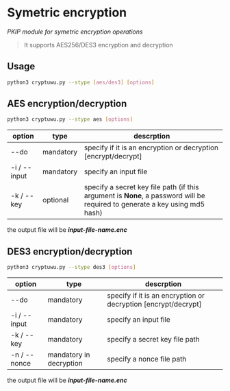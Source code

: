 # Symetric encryption
 _PKIP module for symetric encryption operations_

>It supports AES256/DES3 encryption and decryption 

## Usage

```sh
python3 cryptuwu.py --stype [aes/des3] [options]
```

## AES encryption/decryption

```sh
python3 cryptuwu.py --stype aes [options]
```

| option |type| descrption|
| -----|-| -----|
| --do |mandatory | specify if it is an encryption or decryption [encrypt/decrypt]|
|-i / --input |mandatory | specify an input file|
| -k / --key |optional| specify a secret key file path (if this argument is **None**, a password will be required to generate a key using md5 hash) |

the output file will be **_input-file-name.enc_**


## DES3 encryption/decryption

```sh
python3 cryptuwu.py --stype des3 [options]
```

| option |type| descrption|
| -----|-| -----|
| --do |mandatory| specify if it is an encryption or decryption [encrypt/decrypt]|
|-i / --input |mandatory | specify an input file|
| -k / --key |mandatory| specify a secret key file path |
| -n / --nonce |mandatory in decryption| specify a nonce file path 

the output file will be **_input-file-name.enc_**
